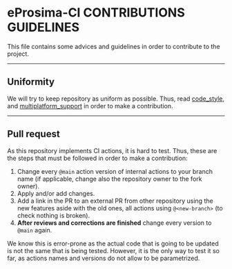 
# eProsima-CI CONTRIBUTIONS GUIDELINES

This file contains some advices and guidelines in order to contribute to the project.

---

## Uniformity

We will try to keep repository as uniform as possible.
Thus, read [code_style](code_style.md), and [multiplatform_support](multiplatform_support.md) in order to make a contribution.

---

## Pull request

As this repository implements CI actions, it is hard to test.
Thus, these are the steps that must be followed in order to make a contribution:

1. Change every `@main` action version of internal actions to your branch name (if applicable, change also the repository owner to the fork owner).
2. Apply and/or add changes.
3. Add a link in the PR to an external PR from other repository using the new features aside with the old ones, all actions using `@<new-branch>` (to check nothing is broken).
4. **After reviews and corrections are finished** change every version to `@main` again.

We know this is error-prone as the actual code that is going to be updated is not the same that is being tested.
However, it is the only way to test it so far, as actions names and versions do not allow to be parametrized.
